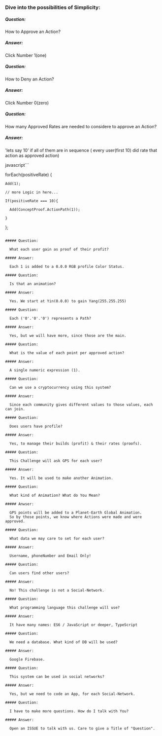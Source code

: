 ### Dive into the possibilities of Simplicity:

##### Question: 

  How to Approve an Action? 

##### Answer: 

  Click Number 1(one)

##### Question: 

  How to Deny an Action? 

##### Answer: 

  Click Number 0(zero)

##### Question: 

  How many Approved Rates are needed to considere to approve an Action? 

##### Answer: 

  'lets say 10' if all of them are in sequence ( every user(first 10) did rate that action as approved action)

javascript```

  forEach(positiveRate) {

    Add(1);
    
    // more Logic in here... 
    
    If(positiveRate === 10){
    
      Add(ConceptProof.ActionPath(1));
    
    }
  
  };
```

##### Question: 

  What each user gain as proof of their profit? 

##### Answer: 

  Each 1 is added to a 0.0.0 RGB profile Color Status.

##### Question: 

  Is that an animation? 

##### Answer: 

  Yes. We start at Yin(0.0.0) to gain Yang(255.255.255)

##### Question: 

  Each ('0'.'0'.'0') represents a Path? 

##### Answer: 

  Yes, but we will have more, since those are the main.

##### Question: 

  What is the value of each point per approved action?

##### Answer: 

  A single numeric expression (1).

##### Question: 

  Can we use a cryptocurrency using this system?

##### Answer: 

  Since each community gives different values to those values, each can join.

##### Question: 

  Does users have profile? 

##### Answer: 

  Yes, to manage their builds (profit) & their rates (proofs). 

##### Question:

  This Challenge will ask GPS for each user?

##### Answer: 
  
  Yes. It will be used to make another Animation.

##### Question:

  What kind of Animation? What do You Mean? 

##### Anwser: 

  GPS points will be added to a Planet-Earth Global Animation.
  So by those points, we know where Actions were made and were approved.

##### Question: 

  What data we may care to set for each user?

##### Answer: 

  Username, phoneNumber and Email Only! 

##### Question: 

  Can users find other users? 

##### Answer: 

  No! This challenge is not a Social-Network.

##### Question: 

  What programming language this challenge will use? 

##### Answer: 

  It have many names: ES6 / JavaScript or deeper, TypeScript

##### Question: 

  We need a database. What kind of DB will be used?

##### Answer: 

  Google Firebase.

##### Question: 

  This system can be used in social networks? 

##### Answer: 

  Yes, but we need to code an App, for each Social-Network.

##### Question: 

  I have to make more questions. How do I talk with You?

##### Answer: 

  Open an ISSUE to talk with us. Care to give a Title of "Question".


